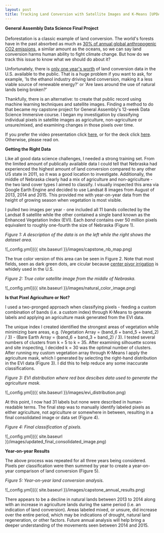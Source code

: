 ```yaml
---
layout: post
title: Tracking Land Conversion with Satellite Images and K-Means [UPDATED]
---
```


**General Assembly Data Science Final Project**  <br />  <br />  Deforestation is a classic example of land conversion. The world's forests have in the past absorbed as much as [30% of annual global anthropogenic CO2 emissions](http://www.nature.com/news/carbon-sequestration-managing-forests-in-uncertain-times-1.14687), a similar amount as the oceans, so we can say land conversion harms human ability to fight climate change. But how do we track this issue to know what we should do about it? 

Unfortunately, there is [only one year's worth](https://www.nwf.org/News-and-Magazines/Media-Center/News-by-Topic/Wildlife/2013/9-18-13-USDA-Data-Grasslands-Forests-Being-Converted-to-Cropland-at-Alarming-Rates.aspx) of land conversion data in the U.S. available to the public. That is a huge problem if you want to ask, for example, 'Is the ethanol industry driving land conversion, making it a less viable source of renewable energy?' or 'Are laws around the use of natural lands being broken?'

Thankfully, there is an alternative: to create that public record using machine learning techniques and satellite images. Finding a method to do that became my capstone project for General Assembly's 12-week Data Science Immersive course. I began my investigation by classifying individual pixels in satellite images as agriculture, non-agriculture or unsure/mixed, and examining changes in those pixels over time. 

If you prefer the video presentation click [here](https://youtu.be/vFg5IiQpe-o), or for the deck click [here](https://github.com/ByronAllen/Portfolio/blob/master/Filling%20the%20Land%20Conversion%20Gap%20(with%20video%20link).pdf). Otherwise, please read on. 

**Getting the Right Data**

Like all good data science challenges, I needed a strong training set. From the limited amount of publically available data I could tell that Nebraska had experienced the highest amount of land conversion compared to any other US state in 2011, so it was a good location to investigate. Additionally, the middle of Nebraska clearly had a mix of agriculture and non-agriculture - the two land cover types I aimed to classify. I visually inspected this area via Google Earth Engine and decided to use Landsat 8 images from August of 2013, 2014 and 2015. This provided me with year-on-year data from the height of growing season when vegetation is most visible.  

I pulled two images per year - one included all 11 bands collected by the Landsat 8 satellite while the other contained a single band known as the Enhanced Vegetation Index (EVI). Each *band* contains over 50 million pixels equivalent to roughly one-fourth the size of Nebraska (Figure 1). 

*Figure 1: A description of the data is on the left while the right shows the dataset area.*

![_config.yml]({{ site.baseurl }}/images/capstone_nb_map.png) 

The true color version of this area can be seen in Figure 2. Note that most fields, seen as dark green dots, are cicular because [center pivor irrigation](https://en.wikipedia.org/wiki/Center_pivot_irrigation) is whidely used in the U.S.

*Figure 2: True color satellite image from the middle of Nebraska.*

![_config.yml]({{ site.baseurl }}/images/natural_color_image.png) 

**Is that Pixel Agriculture or Not?**

I used a two-pronged approach when classifying pixels - feeding a custom combination of bands (i.e. a custom index) through K-Means to generate labels and applying an agriculture mask generated from the EVI data. 

The unique index I created identified the strongest areas of vegetation while minimizing bare areas, e.g. (Vegetation Array = (band_6 + band_5 + band_2) / 3) - (Bare Earth Array = (band_6 + band_3 + band_2) / 3). I tested several numbers of clusters from k = 5 to k = 35. After examining silhouette scores and site inspecting, I decided k = 30 was the optimal number of clusters. After running my custom vegetation array through K-Means I apply the agriculture mask, which I generated by selecting the right-hand distribution in the EVI data (Figure 3). I did this to help reduce any some inaccurate classifications. 

*Figure 3: EVI distribution where red box descibes data used to generate the agriculture mask.*

![_config.yml]({{ site.baseurl }}/images/evi_distribution.png) 

At this point, I now had 31 labels but none were described in human-readable terms. The final step was to manually identify labeled pixels as either agriculture, not agriculture or somewhere in between, resulting in a final consolidated image or data set (Figure 4). 

*Figure 4: Final classification of pixels.*

![_config.yml]({{ site.baseurl }}/images/updated_final_consolidated_image.png) 

**Year-on-year Results**

The above process was repeated for all three years being considered. Pixels per classification were then summed by year to create a year-on-year comparison of land conversion (Figure 5). 

*Figure 5: Year-on-year land conversion analysis.*

![_config.yml]({{ site.baseurl }}/images/capstone_annual_results.png) 

There appears to be a decline in natural lands between 2013 to 2014 along with an increase in agriculture lands during the same period (i.e. an indication of land conversion). Areas labeled mixed, or unsure, did increase over the entire period, which may be indications of drought, natural land regeneration, or other factors. Future annual analysis will help bring a deeper understanding of the movements seen between 2014 and 2015. 







